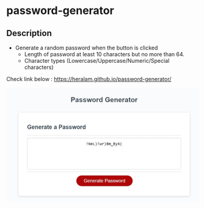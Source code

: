 # password-generator

## Description

* Generate a random password when the button is clicked
    * Length of password at least 10 characters but no more than 64.
    * Character types (Lowercase/Uppercase/Numeric/Special characters)

Check link below :
https://heralam.github.io/password-generator/

![portfolio demo](./PasswordGenerator.jpg)